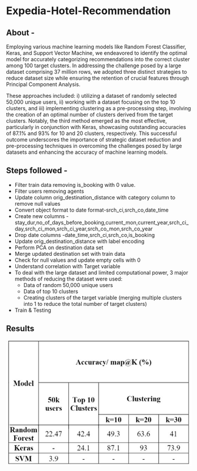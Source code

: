 # Expedia-Hotel-Recommendation

## About -

Employing various machine learning models like Random Forest Classifier, Keras, and Support Vector Machine, we endeavored to identify the optimal model for accurately categorizing recommendations into the correct cluster among 100 target clusters. In addressing the challenge posed by a large dataset comprising 37 million rows, we adopted three distinct strategies to reduce dataset size while ensuring the retention of crucial features through Principal Component Analysis.

These approaches included: i) utilizing a dataset of randomly selected 50,000 unique users, ii) working with a dataset focusing on the top 10 clusters, and iii) implementing clustering as a pre-processing step, involving the creation of an optimal number of clusters derived from the target clusters. Notably, the third method emerged as the most effective, particularly in conjunction with Keras, showcasing outstanding accuracies of 87.1% and 93% for 10 and 20 clusters, respectively. This successful outcome underscores the importance of strategic dataset reduction and pre-processing techniques in overcoming the challenges posed by large datasets and enhancing the accuracy of machine learning models.

## Steps followed - 
- Filter train data removing is_booking with 0 value.
- Filter users removing agents
- Update column orig_destination_distance with category column to remove null values 
- Convert object format to date format-srch_ci,srch_co,date_time
- Create new columns -stay_dur,no_of_days_before_booking,current_mon,current_year,srch_ci_day,srch_ci_mon,srch_ci_year,srch_co_mon,srch_co_year
- Drop date columns -date_time,srch_ci,srch_co,is_booking
- Update orig_destination_distance with label encoding
- Perform PCA on destination data set
- Merge updated destination set with train data
- Check for null values and update empty cells with 0
- Understand correlation with Target variable
- To deal with the large dataset and limited computational power, 3 major methods of reducing the dataset were used:
  - Data of random 50,000 unique users
  - Data of top 10 clusters
  - Creating clusters of the target variable (merging multiple clusters into 1 to reduce the total number of target clusters)    
- Train & Testing

## Results
![Results](https://github.com/MananDesai1783/Expedia-Hotel-Recommendation/blob/main/Images/results.jpg)



  

